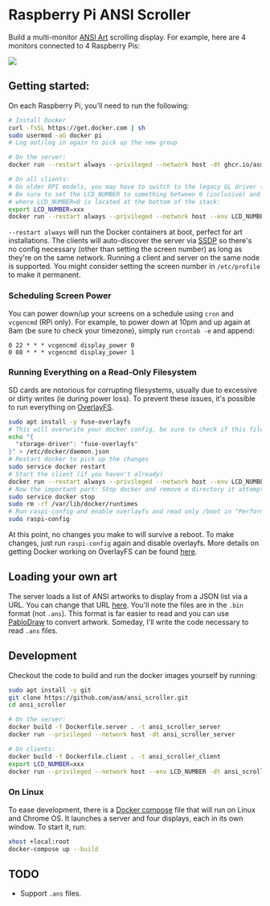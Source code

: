 # Raspberry Pi ANSI Scroller
Build a multi-monitor [ANSI Art](https://en.wikipedia.org/wiki/ANSI_art) scrolling display.  For example, here are 4 monitors connected to 4 Raspberry Pis:

![](http://asm.dj/ansi/art.jpg)

## Getting started:
On each Raspberry Pi, you'll need to run the following:

```bash
# Install Docker
curl -fsSL https://get.docker.com | sh
sudo usermod -aG docker pi
# Log out/log in again to pick up the new group

# On the server:
docker run --restart always --privileged --network host -dt ghcr.io/asm/ansi_scroller_server:latest

# On all clients:
# On older RPI models, you may have to switch to the legacy GL driver (use raspi-config, advanced options) if you see errors when launching the client
# Be sure to set the LCD_NUMBER to something between 0 (inclusive) and the number of screens - 1
# where LCD_NUMBER=0 is located at the bottom of the stack:
export LCD_NUMBER=xxx
docker run --restart always --privileged --network host --env LCD_NUMBER -dt ghcr.io/asm/ansi_scroller_client:latest
```
`--restart always` will run the Docker containers at boot, perfect for art installations.  The clients will auto-discover the server via [SSDP](https://en.wikipedia.org/wiki/Simple_Service_Discovery_Protocol) so there's no config necessary (other than setting the screen number) as long as they're on the same network.  Running a client and server on the same node is supported.  You might consider setting the screen number in `/etc/profile` to make it permanent.

### Scheduling Screen Power
You can power down/up your screens on a schedule using `cron` and `vcgencmd` (RPi only).  For example, to power down at 10pm and up again at 8am (be sure to check your timezone), simply run `crontab -e` and append:

```
0 22 * * * vcgencmd display_power 0
0 08 * * * vcgencmd display_power 1
```

### Running Everything on a Read-Only Filesystem
SD cards are notorious for corrupting filesystems, usually due to excessive or dirty writes (ie during power loss).  To prevent these issues, it's possible to run everything on [OverlayFS](https://en.wikipedia.org/wiki/OverlayFS).
```bash
sudo apt install -y fuse-overlayfs
# This will overwrite your docker config, be sure to check if this file exists
echo "{
  "storage-driver": "fuse-overlayfs"
}" > /etc/docker/daemon.json
# Restart docker to pick up the changes
sudo service docker restart
# Start the client (if you haven't already)
docker run --restart always --privileged --network host --env LCD_NUMBER -dt ghcr.io/asm/ansi_scroller_client:latest
# Now the important part: Stop docker and remove a directory it attempts to rename on boot.  OverlayFS doesn't support renaming.
sudo service docker stop
sudo rm -rf /var/lib/docker/runtimes
# Run raspi-config and enable overlayfs and read only /boot in "Performance Options", then reboot
sudo raspi-config
```
At this point, no changes you make to will survive a reboot. To make changes, just run `raspi-config` again and disable overlayfs.  More details on getting Docker working on OverlayFS can be found [here](https://github.com/docker/for-linux/issues/230#issuecomment-1035642872).

## Loading your own art
The server loads a list of ANSI artworks to display from a JSON list via a URL.  You can change that URL [here](https://github.com/asm/ansi_scroller/blob/master/bin/ansi_server.rb#L23).  You'll note the files are in the `.bin` format (not `.ans`).  This format is far easier to read and you can use [PabloDraw](http://picoe.ca/products/pablodraw/) to convert artwork.  Someday, I'll write the code necessary to read `.ans` files.

## Development
Checkout the code to build and run the docker images yourself by running:
```bash
sudo apt install -y git
git clone https://github.com/asm/ansi_scroller.git
cd ansi_scroller

# On the server:
docker build -f Dockerfile.server . -t ansi_scroller_server
docker run --privileged --network host -dt ansi_scroller_server

# On clients:
docker build -f Dockerfile.client . -t ansi_scroller_client
export LCD_NUMBER=xxx
docker run --privileged --network host --env LCD_NUMBER -dt ansi_scroller_client
```
### On Linux
To ease development, there is a [Docker compose](https://github.com/asm/ansi_scroller/blob/master/docker-compose.yml) file that will run on Linux and Chrome OS.  It launches a server and four displays, each in its own window.  To start it, run:

```bash
xhost +local:root
docker-compose up --build
```

## TODO
* Support `.ans` files.
